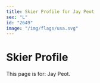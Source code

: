 ```yaml
---
title: Skier Profile for Jay Peot
sex: "L"
id: "2649"
image: "/img/flags/usa.svg" 
---
```


# Skier Profile

This page is for: Jay Peot.
    
